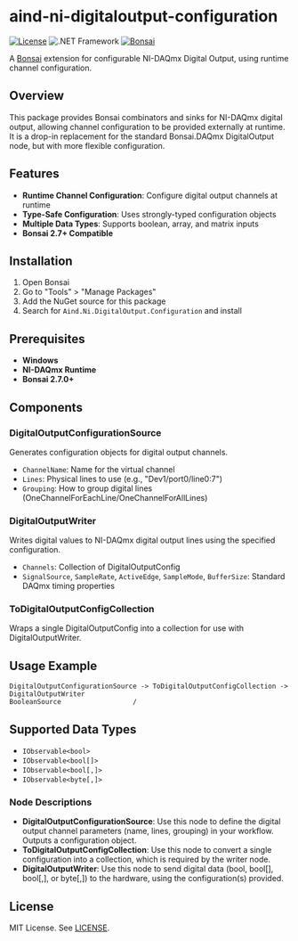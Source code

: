 # aind-ni-digitaloutput-configuration

[![License](https://img.shields.io/badge/license-MIT-brightgreen)](LICENSE)
![.NET Framework](https://img.shields.io/badge/.NET%20Framework-4.7.2-blue)
[![Bonsai](https://img.shields.io/badge/bonsai-v2.7.0-purple)](https://bonsai-rx.org)

A [Bonsai](https://bonsai-rx.org/) extension for configurable NI-DAQmx Digital Output, using runtime channel configuration.

## Overview

This package provides Bonsai combinators and sinks for NI-DAQmx digital output, allowing channel configuration to be provided externally at runtime. It is a drop-in replacement for the standard Bonsai.DAQmx DigitalOutput node, but with more flexible configuration.

## Features

- **Runtime Channel Configuration**: Configure digital output channels at runtime
- **Type-Safe Configuration**: Uses strongly-typed configuration objects
- **Multiple Data Types**: Supports boolean, array, and matrix inputs
- **Bonsai 2.7+ Compatible**

## Installation

1. Open Bonsai
2. Go to "Tools" > "Manage Packages"
3. Add the NuGet source for this package
4. Search for `Aind.Ni.DigitalOutput.Configuration` and install

## Prerequisites

- **Windows**
- **NI-DAQmx Runtime**
- **Bonsai 2.7.0+**

## Components

### DigitalOutputConfigurationSource
Generates configuration objects for digital output channels.

- `ChannelName`: Name for the virtual channel
- `Lines`: Physical lines to use (e.g., "Dev1/port0/line0:7")
- `Grouping`: How to group digital lines (OneChannelForEachLine/OneChannelForAllLines)

### DigitalOutputWriter
Writes digital values to NI-DAQmx digital output lines using the specified configuration.

- `Channels`: Collection of DigitalOutputConfig
- `SignalSource`, `SampleRate`, `ActiveEdge`, `SampleMode`, `BufferSize`: Standard DAQmx timing properties

### ToDigitalOutputConfigCollection
Wraps a single DigitalOutputConfig into a collection for use with DigitalOutputWriter.

## Usage Example

```bonsai
DigitalOutputConfigurationSource -> ToDigitalOutputConfigCollection -> DigitalOutputWriter
BooleanSource                  /
```

## Supported Data Types

- `IObservable<bool>`
- `IObservable<bool[]>`
- `IObservable<bool[,]>`
- `IObservable<byte[,]>`


### Node Descriptions

- **DigitalOutputConfigurationSource**: Use this node to define the digital output channel parameters (name, lines, grouping) in your workflow. Outputs a configuration object.
- **ToDigitalOutputConfigCollection**: Use this node to convert a single configuration into a collection, which is required by the writer node.
- **DigitalOutputWriter**: Use this node to send digital data (bool, bool[], bool[,], or byte[,]) to the hardware, using the configuration(s) provided.

## License

MIT License. See [LICENSE](LICENSE).
